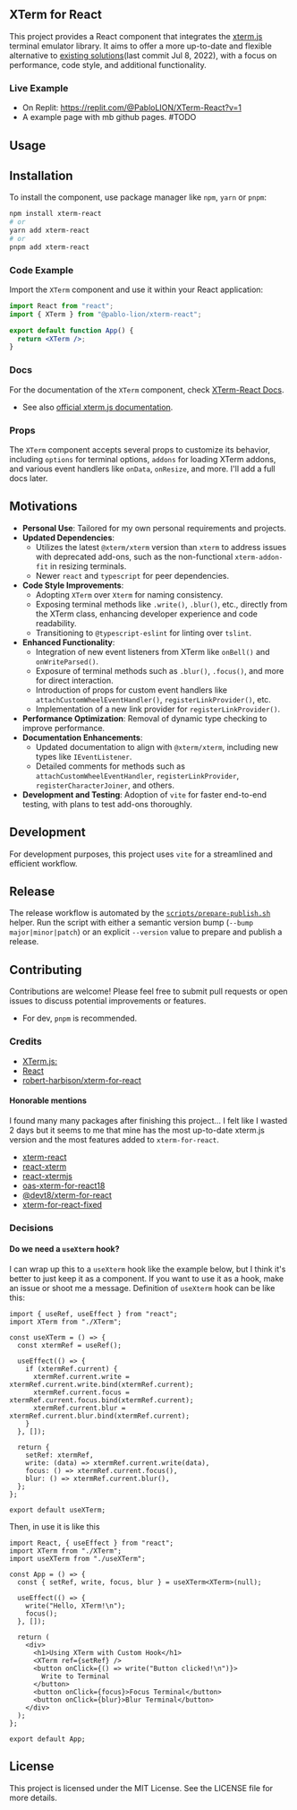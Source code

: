 ## XTerm for React

This project provides a React component that integrates the [xterm.js](https://xtermjs.org/) terminal emulator library. It aims to offer a more up-to-date and flexible alternative to [existing solutions](https://github.com/robert-harbison/xterm-for-react)(last commit Jul 8, 2022), with a focus on performance, code style, and additional functionality.

### Live Example

- On Replit: <https://replit.com/@PabloLION/XTerm-React?v=1>
- A example page with mb github pages. #TODO

## Usage

## Installation

To install the component, use package manager like `npm`, `yarn` or `pnpm`:

```sh
npm install xterm-react
# or
yarn add xterm-react
# or
pnpm add xterm-react
```

### Code Example

Import the `XTerm` component and use it within your React application:

```jsx
import React from "react";
import { XTerm } from "@pablo-lion/xterm-react";

export default function App() {
  return <XTerm />;
}
```

### Docs

For the documentation of the `XTerm` component, check [XTerm-React Docs](./docs.md).

- See also [official xterm.js documentation](https://xtermjs.org/docs/api/terminal/).

### Props

The `XTerm` component accepts several props to customize its behavior, including `options` for terminal options, `addons` for loading XTerm addons, and various event handlers like `onData`, `onResize`, and more.
I'll add a full docs later.

## Motivations

- **Personal Use**: Tailored for my own personal requirements and projects.
- **Updated Dependencies**:
  - Utilizes the latest `@xterm/xterm` version than `xterm` to address issues with deprecated add-ons, such as the non-functional `xterm-addon-fit` in resizing terminals.
  - Newer `react` and `typescript` for peer dependencies.
- **Code Style Improvements**:
  - Adopting `XTerm` over `Xterm` for naming consistency.
  - Exposing terminal methods like `.write()`, `.blur()`, etc., directly from the XTerm class, enhancing developer experience and code readability.
  - Transitioning to `@typescript-eslint` for linting over `tslint`.
- **Enhanced Functionality**:
  - Integration of new event listeners from XTerm like `onBell()` and `onWriteParsed()`.
  - Exposure of terminal methods such as `.blur()`, `.focus()`, and more for direct interaction.
  - Introduction of props for custom event handlers like `attachCustomWheelEventHandler()`, `registerLinkProvider()`, etc.
  - Implementation of a new link provider for `registerLinkProvider()`.
- **Performance Optimization**: Removal of dynamic type checking to improve performance.
- **Documentation Enhancements**:
  - Updated documentation to align with `@xterm/xterm`, including new types like `IEventListener`.
  - Detailed comments for methods such as `attachCustomWheelEventHandler`, `registerLinkProvider`, `registerCharacterJoiner`, and others.
- **Development and Testing**: Adoption of `vite` for faster end-to-end testing, with plans to test add-ons thoroughly.

## Development

For development purposes, this project uses `vite` for a streamlined and efficient workflow.

## Release

The release workflow is automated by the [`scripts/prepare-publish.sh`](scripts/prepare-publish.sh) helper. Run the script with
either a semantic version bump (`--bump major|minor|patch`) or an explicit `--version` value to prepare and publish a release.

## Contributing

Contributions are welcome! Please feel free to submit pull requests or open issues to discuss potential improvements or features.

- For dev, `pnpm` is recommended.

### Credits

- [XTerm.js:](https://xtermjs.org/)
- [React](https://reactjs.org/)
- [robert-harbison/xterm-for-react](https://github.com/robert-harbison/xterm-for-react)

#### Honorable mentions

I found many many packages after finishing this project... I felt like I wasted 2 days but it seems to me that mine has the most up-to-date xterm.js version and the most features added to `xterm-for-react`.

- [xterm-react](https://www.npmjs.com/package/xterm-react)
- [react-xterm](https://www.npmjs.com/package/react-xterm)
- [react-xtermjs](https://www.npmjs.com/package/react-xtermjs)
- [oas-xterm-for-react18](https://www.npmjs.com/package/oas-xterm-for-react18)
- [@devt8/xterm-for-react](https://www.npmjs.com/package/@devt8/xterm-for-react)
- [xterm-for-react-fixed](https://www.npmjs.com/package/xterm-for-react-fixed)

### Decisions

#### Do we need a `useXterm` hook?

I can wrap up this to a `useXterm` hook like the example below, but I think it's better to just keep it as a component. If you want to use it as a hook, make an issue or shoot me a message.
Definition of `useXterm` hook can be like this:

```tsx
import { useRef, useEffect } from "react";
import XTerm from "./XTerm";

const useXTerm = () => {
  const xtermRef = useRef();

  useEffect(() => {
    if (xtermRef.current) {
      xtermRef.current.write = xtermRef.current.write.bind(xtermRef.current);
      xtermRef.current.focus = xtermRef.current.focus.bind(xtermRef.current);
      xtermRef.current.blur = xtermRef.current.blur.bind(xtermRef.current);
    }
  }, []);

  return {
    setRef: xtermRef,
    write: (data) => xtermRef.current.write(data),
    focus: () => xtermRef.current.focus(),
    blur: () => xtermRef.current.blur(),
  };
};

export default useXTerm;
```

Then, in use it is like this

```tsx
import React, { useEffect } from "react";
import XTerm from "./XTerm";
import useXTerm from "./useXTerm";

const App = () => {
  const { setRef, write, focus, blur } = useXTerm<XTerm>(null);

  useEffect(() => {
    write("Hello, XTerm!\n");
    focus();
  }, []);

  return (
    <div>
      <h1>Using XTerm with Custom Hook</h1>
      <XTerm ref={setRef} />
      <button onClick={() => write("Button clicked!\n")}>
        Write to Terminal
      </button>
      <button onClick={focus}>Focus Terminal</button>
      <button onClick={blur}>Blur Terminal</button>
    </div>
  );
};

export default App;
```

## License

This project is licensed under the MIT License. See the LICENSE file for more details.
